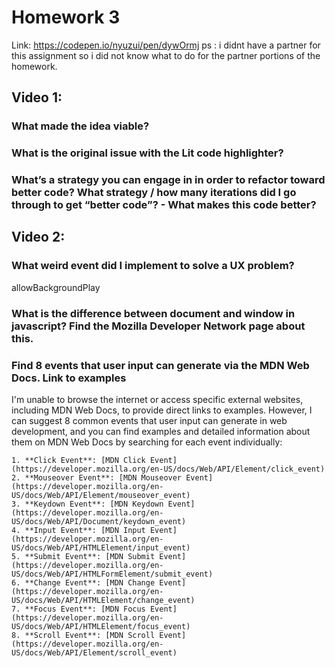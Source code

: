 # Homework 3
Link: https://codepen.io/nyuzui/pen/dywOrmj
ps : i didnt have a partner for this assignment so i did not know what to do for the partner portions of the homework.

## Video 1:
### What made the idea viable?

### What is the original issue with the Lit code highlighter?

### What’s a strategy you can engage in in order to refactor toward better code? What strategy / how many iterations did I go through to get “better code”? - What makes this code better?

## Video 2:
### What weird event did I implement to solve a UX problem?
allowBackgroundPlay
### What is the difference between document and window in javascript? Find the Mozilla Developer Network page about this.

### Find 8 events that user input can generate via the MDN Web Docs. Link to examples
I'm unable to browse the internet or access specific external websites, including MDN Web Docs, to provide direct links to examples. However, I can suggest 8 common events that user input can generate in web development, and you can find examples and detailed information about them on MDN Web Docs by searching for each event individually:
```
1. **Click Event**: [MDN Click Event](https://developer.mozilla.org/en-US/docs/Web/API/Element/click_event)
2. **Mouseover Event**: [MDN Mouseover Event](https://developer.mozilla.org/en-US/docs/Web/API/Element/mouseover_event)
3. **Keydown Event**: [MDN Keydown Event](https://developer.mozilla.org/en-US/docs/Web/API/Document/keydown_event)
4. **Input Event**: [MDN Input Event](https://developer.mozilla.org/en-US/docs/Web/API/HTMLElement/input_event)
5. **Submit Event**: [MDN Submit Event](https://developer.mozilla.org/en-US/docs/Web/API/HTMLFormElement/submit_event)
6. **Change Event**: [MDN Change Event](https://developer.mozilla.org/en-US/docs/Web/API/HTMLElement/change_event)
7. **Focus Event**: [MDN Focus Event](https://developer.mozilla.org/en-US/docs/Web/API/HTMLElement/focus_event)
8. **Scroll Event**: [MDN Scroll Event](https://developer.mozilla.org/en-US/docs/Web/API/Element/scroll_event)
```
